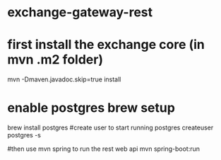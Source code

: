 # exchange-gateway-rest


# first install the exchange core (in mvn .m2 folder)
 mvn -Dmaven.javadoc.skip=true install


# enable postgres brew setup
brew install postgres
#create user to start running postgres
createuser postgres -s


#then use mvn spring to run the rest web api
mvn spring-boot:run
